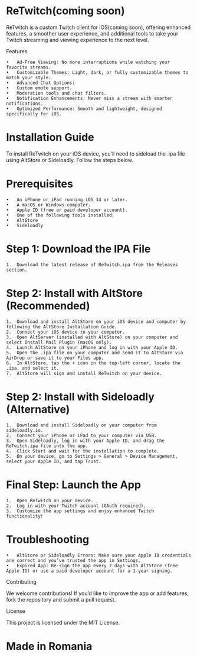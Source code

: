 
# ReTwitch(coming soon)

ReTwitch is a custom Twitch client for iOS(coming soon), offering enhanced features, a smoother user experience, and additional tools to take your Twitch streaming and viewing experience to the next level.

Features

	•	Ad-Free Viewing: No more interruptions while watching your favorite streams.
	•	Customizable Themes: Light, dark, or fully customizable themes to match your style.
	•	Advanced Chat Options:
	•	Custom emote support.
	•	Moderation tools and chat filters.
	•	Notification Enhancements: Never miss a stream with smarter notifications.
	•	Optimized Performance: Smooth and lightweight, designed specifically for iOS.

# Installation Guide

To install ReTwitch on your iOS device, you’ll need to sideload the .ipa file using AltStore or Sideloadly. Follow the steps below.

# Prerequisites

	•	An iPhone or iPad running iOS 14 or later.
	•	A macOS or Windows computer.
	•	Apple ID (free or paid developer account).
	•	One of the following tools installed:
	•	AltStore
	•	Sideloadly

# Step 1: Download the IPA File

	1.	Download the latest release of ReTwitch.ipa from the Releases section.

# Step 2: Install with AltStore (Recommended)

	1.	Download and install AltStore on your iOS device and computer by following the AltStore Installation Guide.
	2.	Connect your iOS device to your computer.
	3.	Open AltServer (installed with AltStore) on your computer and select Install Mail Plugin (macOS only).
	4.	Launch AltStore on your iPhone and log in with your Apple ID.
	5.	Open the .ipa file on your computer and send it to AltStore via AirDrop or save it to your Files app.
	6.	In AltStore, tap the + icon in the top-left corner, locate the .ipa, and select it.
	7.	AltStore will sign and install ReTwitch on your device.

# Step 2: Install with Sideloadly (Alternative)

	1.	Download and install Sideloadly on your computer from sideloadly.io.
	2.	Connect your iPhone or iPad to your computer via USB.
	3.	Open Sideloadly, log in with your Apple ID, and drag the ReTwitch.ipa file into the app.
	4.	Click Start and wait for the installation to complete.
	5.	On your device, go to Settings > General > Device Management, select your Apple ID, and tap Trust.

# Final Step: Launch the App

	1.	Open ReTwitch on your device.
	2.	Log in with your Twitch account (OAuth required).
	3.	Customize the app settings and enjoy enhanced Twitch functionality!

# Troubleshooting

	•	AltStore or Sideloadly Errors: Make sure your Apple ID credentials are correct and you’ve trusted the app in Settings.
	•	Expired App: Re-sign the app every 7 days with AltStore (free Apple ID) or use a paid developer account for a 1-year signing.

Contributing

We welcome contributions! If you’d like to improve the app or add features, fork the repository and submit a pull request.

License

This project is licensed under the MIT License.

# Made in Romania
